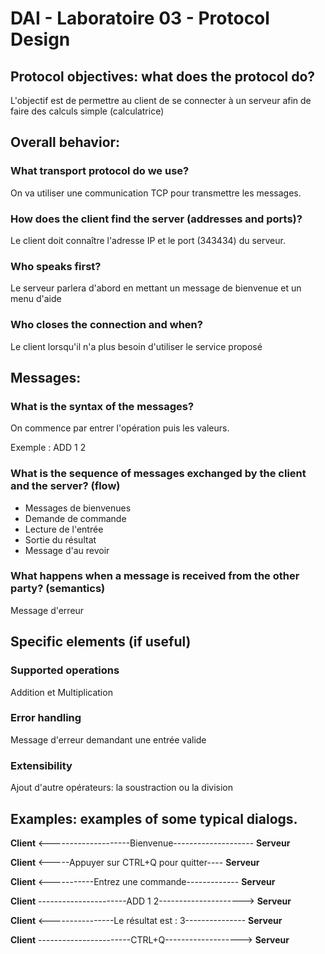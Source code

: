 # DAI - Laboratoire 03 - Protocol Design
    
## Protocol objectives: what does the protocol do?
L'objectif est de permettre au client de se connecter à un serveur afin de faire des calculs simple (calculatrice)

## Overall behavior:
### What transport protocol do we use?
On va utiliser une communication TCP pour transmettre les messages.
### How does the client find the server (addresses and ports)?
Le client doit connaître l'adresse IP et le port (343434) du serveur.
### Who speaks first?
Le serveur parlera d'abord en mettant un message de bienvenue et un menu d'aide
### Who closes the connection and when?
Le client lorsqu'il n'a plus besoin d'utiliser le service proposé
    
## Messages:
### What is the syntax of the messages?
On commence par entrer l'opération puis les valeurs. 

Exemple : ADD 1 2
### What is the sequence of messages exchanged by the client and the server? (flow)
- Messages de bienvenues
- Demande de commande
- Lecture de l'entrée
- Sortie du résultat
- Message d'au revoir
### What happens when a message is received from the other party? (semantics)
Message d'erreur
## Specific elements (if useful)
### Supported operations
Addition et Multiplication
### Error handling
Message d'erreur demandant une entrée valide
### Extensibility
Ajout d'autre opérateurs: la soustraction ou la division
## Examples: examples of some typical dialogs.
**Client** <--------------------Bienvenue-------------------- **Serveur**

**Client** <-----Appuyer sur CTRL+Q pour quitter---- **Serveur**

**Client** <-----------Entrez une commande------------- **Serveur**

**Client** ----------------------ADD 1 2---------------------> **Serveur**

**Client** <----------------Le résultat est : 3--------------- **Serveur**

**Client** -----------------------CTRL+Q-------------------> **Serveur**
